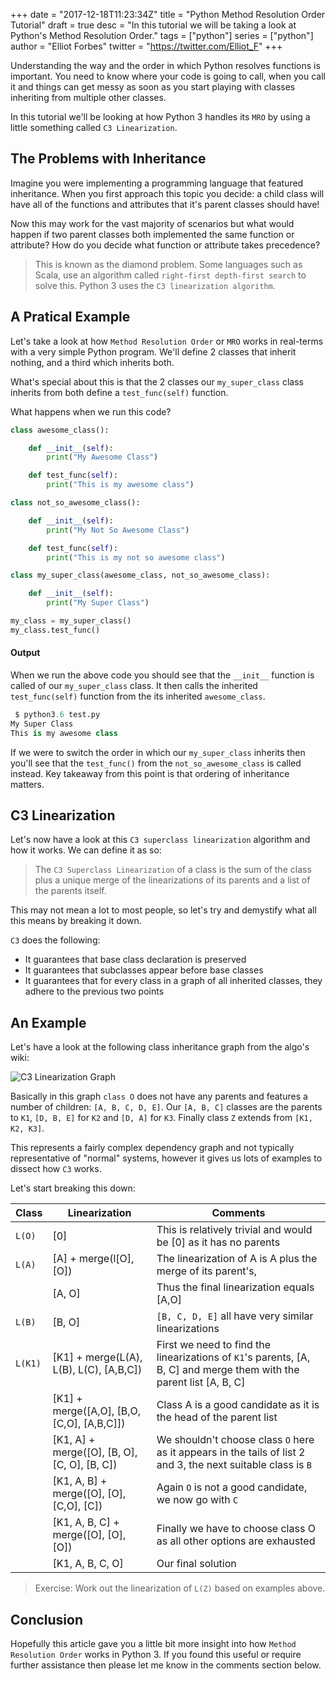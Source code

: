 +++
date = "2017-12-18T11:23:34Z"
title = "Python Method Resolution Order Tutorial"
draft = true
desc = "In this tutorial we will be taking a look at Python's Method Resolution Order."
tags = ["python"]
series = ["python"]
author = "Elliot Forbes"
twitter = "https://twitter.com/Elliot_F"
+++

Understanding the way and the order in which Python resolves functions is important. You need to know where your code is going to call, when you call it and things can get messy as soon as you start playing with classes inheriting from multiple other classes.

In this tutorial we'll be looking at how Python 3 handles its `MRO` by using a little something called `C3 Linearization`. 

## The Problems with Inheritance

Imagine you were implementing a programming language that featured inheritance. When you first approach this topic you decide: a child class will have all of the functions and attributes that it's parent classes should have!

Now this may work for the vast majority of scenarios but what would happen if two parent classes both implemented the same function or attribute? How do you decide what function or attribute takes precedence?

> This is known as the diamond problem. Some languages such as Scala, use an algorithm called `right-first depth-first search` to solve this. Python 3 uses the `C3 linearization algorithm`.

## A Pratical Example

Let's take a look at how `Method Resolution Order` or `MRO` works in real-terms with a very simple Python program. We'll define 2 classes that inherit nothing, and a third which inherits both.

What's special about this is that the 2 classes our `my_super_class` class inherits from both define a `test_func(self)` function. 

What happens when we run this code?

~~~py
class awesome_class():

    def __init__(self): 
        print("My Awesome Class")

    def test_func(self):
        print("This is my awesome class")

class not_so_awesome_class():

    def __init__(self): 
        print("My Not So Awesome Class")

    def test_func(self):
        print("This is my not so awesome class")

class my_super_class(awesome_class, not_so_awesome_class):

    def __init__(self):
        print("My Super Class")

my_class = my_super_class()
my_class.test_func()
~~~

#### Output

When we run the above code you should see that the `__init__` function is called of our `my_super_class` class. It then calls the inherited `test_func(self)` function from the its inherited `awesome_class`.

~~~py
 $ python3.6 test.py
My Super Class
This is my awesome class
~~~

If we were to switch the order in which our `my_super_class` inherits then you'll see that the `test_func()` from the `not_so_awesome_class` is called instead. Key takeaway from this point is that ordering of inheritance matters.

## C3 Linearization

Let's now have a look at this `C3 superclass linearization` algorithm and how it works. We can define it as so:

> The `C3 Superclass Linearization` of a class is the sum of the class plus a unique merge of the linearizations of its parents and a list of the parents itself.  

This may not mean a lot to most people, so let's try and demystify what all this means by breaking it down.

`C3` does the following:

* It guarantees that base class declaration is preserved
* It guarantees that subclasses appear before base classes
* It guarantees that for every class in a graph of all inherited classes, they adhere to the previous two points

## An Example

Let's have a look at the following class inheritance graph from the algo's wiki:

![C3 Linearization Graph](/images/c3-linearization.png)

Basically in this graph `class O` does not have any parents and features a number of children: `[A, B, C, D, E]`. Our `[A, B, C]` classes are the parents to `K1`, `[D, B, E]` for `K2` and `[D, A]` for `K3`. Finally class `Z` extends from `[K1, K2, K3]`. 

This represents a fairly complex dependency graph and not typically representative of "normal" systems, however it gives us lots of examples to dissect how `C3` works. 

Let's start breaking this down:

| Class  | Linearization  | Comments |
|---|---|---|
| `L(O)`  | [0]  | This is relatively trivial and would be [0] as it has no parents  |
| `L(A)`  | [A] + merge(l[O], [O])  | The linearization of A is A plus the merge of its parent's,   |
|  | [A, O] | Thus the final linearization equals [A,O] |
| `L(B)`  | [B, O]  | `[B, C, D, E]` all have very similar linearizations  |
| `L(K1)`  | [K1] + merge(L(A), L(B), L(C), [A,B,C])  | First we need to find the linearizations of `K1`'s parents, [A, B, C] and merge them with the parent list [A, B, C] |
|   | [K1] + merge([A,O], [B,O, [C,O], [A,B,C]])  | Class A is a good candidate as it is the head of the parent list |
|   | [K1, A] + merge([O], [B, O], [C, O], [B, C])  | We shouldn't choose class `O` here as it appears in the tails of list 2 and 3, the next suitable class is `B`  |
|   | [K1, A, B] + merge([O], [O], [C,O], [C]) | Again `O` is not a good candidate, we now go with `C`  |
|   | [K1, A, B, C] + merge([O], [O], [O]) | Finally we have to choose class O as all other options are exhausted  |
|   | [K1, A, B, C, O]  |  Our final solution |

> Exercise: Work out the linearization of `L(Z)` based on examples above.

## Conclusion

Hopefully this article gave you a little bit more insight into how `Method Resolution Order` works in Python 3. If you found this useful or require further assistance then please let me know in the comments section below.